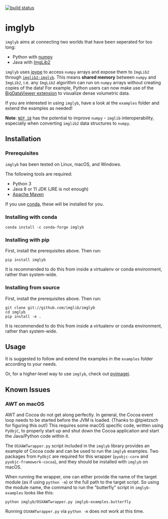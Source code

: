 [![build status](https://github.com/imglib/imglyb/actions/workflows/build.yml/badge.svg)](https://github.com/imglib/imglyb/actions/workflows/build.yml)

# imglyb

`imglyb` aims at connecting two worlds that have been seperated for too long:
 * Python with [numpy](https://github.com/numpy/numpy)
 * Java with [ImgLib2](https://github.com/imglib/imglib2)

`imglyb` uses [jpype](http://jpype.org) to access `numpy` arrays and expose
them to `ImgLib2` through
[`imglib2-imglyb`](https://github.com/imglib/imglib2-imglyb).
This means **shared memory** between `numpy` and `ImgLib2`, i.e. any `ImgLib2`
algorithm can run on `numpy` arrays without creating copies of the data!
For example, Python users can now make use of the
[BigDataViewer extension](https://github.com/imglib/imglyb-bdv) to visualize dense volumetric
data.

If you are interested in using `imglyb`, have a look at the `examples` folder
and extend the examples as needed!

**Note**:
[`NEP 18`](https://numpy.org/neps/nep-0018-array-function-protocol.html) has
the potential to improve `numpy` - `imglib` interoperability, especially when
converting `imglib2` data structures to `numpy`.

## Installation

### Prerequisites

`imglyb` has been tested on Linux, macOS, and Windows.

The following tools are required:

 * Python 3
 * Java 8 or 11 JDK (JRE is not enough)
 * [Apache Maven](https://maven.apache.org/)

If you use [conda](https://conda.io/), these will be installed for you.

### Installing with conda

```shell
conda install -c conda-forge imglyb
```

### Installing with pip

First, install the prerequisites above. Then run:

```shell
pip install imglyb
```

It is recommended to do this from inside a virtualenv or conda environment,
rather than system-wide.

### Installing from source

First, install the prerequisites above. Then run:

```shell
git clone git://github.com/imglib/imglyb
cd imglyb
pip install -e .
```

It is recommended to do this from inside a virtualenv or conda environment,
rather than system-wide.

## Usage

It is suggested to follow and extend the examples in the `examples` folder
according to your needs.

Or, for a higher-level way to use `imglyb`, check out
[pyimagej](https://github.com/imagej/pyimagej).

## Known Issues

### AWT on macOS

AWT and Cocoa do not get along perfectly. In general, the Cocoa event loop
needs to be started before the JVM is loaded. (Thanks to @tpietzsch for
figuring this out!) This requires some macOS specific code, written using
`PyObjC`, to properly start up and shut down the Cocoa application and start
the Java/Python code within it.

The `OSXAWTwrapper.py` script included in the `imglyb` library provides an
example of Cocoa code and can be used to run the `imglyb` examples. Two
packages from `PyObjC` are required for this wrapper (`pyobjc-core` and
`pyobjc-framework-cocoa`), and they should be installed with `imglyb`
on macOS.

When running the wrapper, one can either provide the name of the target module
(as if using `python -m`) or the full path to the target script. So using the
module name, the command to run the "butterfly" script in `imglyb-examples`
looks like this:
```shell
python imglyb/OSXAWTwrapper.py imglyb-examples.butterfly
```
Running `OSXAWTwrapper.py` via `python -m` does not work at this time.
